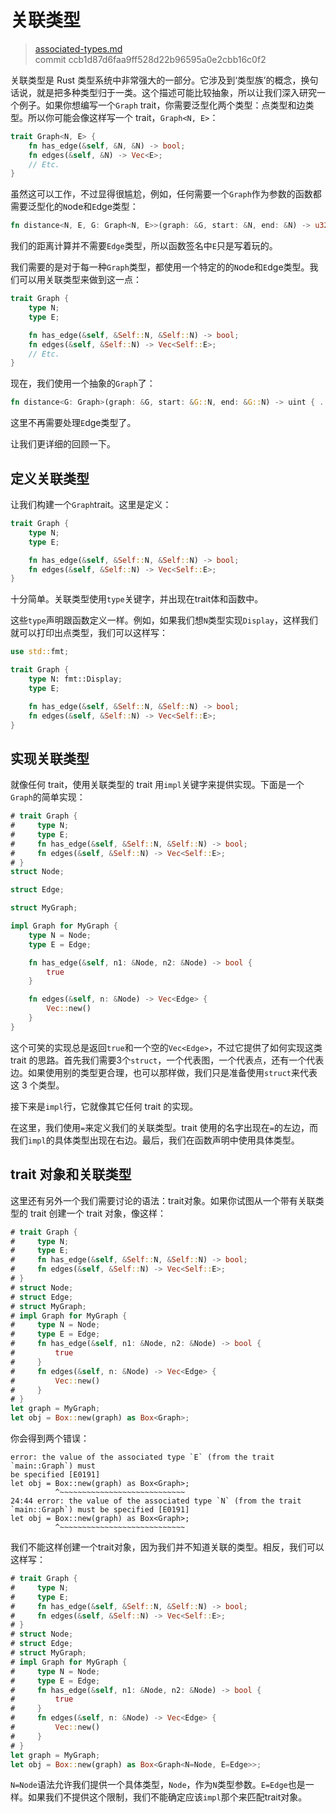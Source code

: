 # 关联类型

> [associated-types.md](https://github.com/rust-lang/book/blob/master/first-edition/src/associated-types.md)
> <br>
> commit ccb1d87d6faa9ff528d22b96595a0e2cbb16c0f2

关联类型是 Rust 类型系统中非常强大的一部分。它涉及到‘类型族’的概念，换句话说，就是把多种类型归于一类。这个描述可能比较抽象，所以让我们深入研究一个例子。如果你想编写一个`Graph` trait，你需要泛型化两个类型：点类型和边类型。所以你可能会像这样写一个 trait，`Graph<N, E>`：

```rust
trait Graph<N, E> {
    fn has_edge(&self, &N, &N) -> bool;
    fn edges(&self, &N) -> Vec<E>;
    // Etc.
}
```

虽然这可以工作，不过显得很尴尬，例如，任何需要一个`Graph`作为参数的函数都需要泛型化的`N`ode和`E`dge类型：

```rust
fn distance<N, E, G: Graph<N, E>>(graph: &G, start: &N, end: &N) -> u32 { ... }
```

我们的距离计算并不需要`Edge`类型，所以函数签名中`E`只是写着玩的。

我们需要的是对于每一种`Graph`类型，都使用一个特定的的`N`ode和`E`dge类型。我们可以用关联类型来做到这一点：

```rust
trait Graph {
    type N;
    type E;

    fn has_edge(&self, &Self::N, &Self::N) -> bool;
    fn edges(&self, &Self::N) -> Vec<Self::E>;
    // Etc.
}
```

现在，我们使用一个抽象的`Graph`了：

```rust
fn distance<G: Graph>(graph: &G, start: &G::N, end: &G::N) -> uint { ... }
```

这里不再需要处理`E`dge类型了。

让我们更详细的回顾一下。

## 定义关联类型

让我们构建一个`Graph`trait。这里是定义：

```rust
trait Graph {
    type N;
    type E;

    fn has_edge(&self, &Self::N, &Self::N) -> bool;
    fn edges(&self, &Self::N) -> Vec<Self::E>;
}
```

十分简单。关联类型使用`type`关键字，并出现在trait体和函数中。

这些`type`声明跟函数定义一样。例如，如果我们想`N`类型实现`Display`，这样我们就可以打印出点类型，我们可以这样写：

```rust
use std::fmt;

trait Graph {
    type N: fmt::Display;
    type E;

    fn has_edge(&self, &Self::N, &Self::N) -> bool;
    fn edges(&self, &Self::N) -> Vec<Self::E>;
}
```

## 实现关联类型

就像任何 trait，使用关联类型的 trait 用`impl`关键字来提供实现。下面是一个`Graph`的简单实现：

```rust
# trait Graph {
#     type N;
#     type E;
#     fn has_edge(&self, &Self::N, &Self::N) -> bool;
#     fn edges(&self, &Self::N) -> Vec<Self::E>;
# }
struct Node;

struct Edge;

struct MyGraph;

impl Graph for MyGraph {
    type N = Node;
    type E = Edge;

    fn has_edge(&self, n1: &Node, n2: &Node) -> bool {
        true
    }

    fn edges(&self, n: &Node) -> Vec<Edge> {
        Vec::new()
    }
}
```

这个可笑的实现总是返回`true`和一个空的`Vec<Edge>`，不过它提供了如何实现这类 trait 的思路。首先我们需要3个`struct`，一个代表图，一个代表点，还有一个代表边。如果使用别的类型更合理，也可以那样做，我们只是准备使用`struct`来代表这 3 个类型。

接下来是`impl`行，它就像其它任何 trait 的实现。

在这里，我们使用`=`来定义我们的关联类型。trait 使用的名字出现在`=`的左边，而我们`impl`的具体类型出现在右边。最后，我们在函数声明中使用具体类型。

## trait 对象和关联类型

这里还有另外一个我们需要讨论的语法：trait对象。如果你试图从一个带有关联类型的 trait 创建一个 trait 对象，像这样：

```rust
# trait Graph {
#     type N;
#     type E;
#     fn has_edge(&self, &Self::N, &Self::N) -> bool;
#     fn edges(&self, &Self::N) -> Vec<Self::E>;
# }
# struct Node;
# struct Edge;
# struct MyGraph;
# impl Graph for MyGraph {
#     type N = Node;
#     type E = Edge;
#     fn has_edge(&self, n1: &Node, n2: &Node) -> bool {
#         true
#     }
#     fn edges(&self, n: &Node) -> Vec<Edge> {
#         Vec::new()
#     }
# }
let graph = MyGraph;
let obj = Box::new(graph) as Box<Graph>;
```

你会得到两个错误：

```text
error: the value of the associated type `E` (from the trait `main::Graph`) must
be specified [E0191]
let obj = Box::new(graph) as Box<Graph>;
          ^~~~~~~~~~~~~~~~~~~~~~~~~~~~~
24:44 error: the value of the associated type `N` (from the trait
`main::Graph`) must be specified [E0191]
let obj = Box::new(graph) as Box<Graph>;
          ^~~~~~~~~~~~~~~~~~~~~~~~~~~~~
```

我们不能这样创建一个trait对象，因为我们并不知道关联的类型。相反，我们可以这样写：

```rust
# trait Graph {
#     type N;
#     type E;
#     fn has_edge(&self, &Self::N, &Self::N) -> bool;
#     fn edges(&self, &Self::N) -> Vec<Self::E>;
# }
# struct Node;
# struct Edge;
# struct MyGraph;
# impl Graph for MyGraph {
#     type N = Node;
#     type E = Edge;
#     fn has_edge(&self, n1: &Node, n2: &Node) -> bool {
#         true
#     }
#     fn edges(&self, n: &Node) -> Vec<Edge> {
#         Vec::new()
#     }
# }
let graph = MyGraph;
let obj = Box::new(graph) as Box<Graph<N=Node, E=Edge>>;
```

`N=Node`语法允许我们提供一个具体类型，`Node`，作为`N`类型参数。`E=Edge`也是一样。如果我们不提供这个限制，我们不能确定应该`impl`那个来匹配trait对象。
